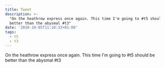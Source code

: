 ```yaml
---
title: Tweet
description: >-
  "On the heathrow express once again. This time I'm going to #t5 should be
  better than the abysmal #t3"
date: '2010-10-05T11:10:33+01:00'
tags:
  - t5
  - t3
---
```

On the heathrow express once again. This time I'm going to #t5 should be better than the abysmal #t3
